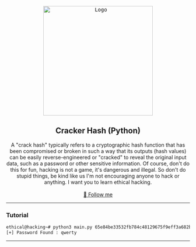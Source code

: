 <div align="center">
  <kbd>
  <a href="https://github.com/RetrO-M">
    <img src="https://samory.sistemasresponsivos.com.br/wp-content/uploads/2021/06/github.jpg" alt="Logo" width="300" height="300">
  </a>
  </kbd>

  <h2 align="center">Cracker Hash (Python)</h2>

  <p align="center">
    
A "crack hash" typically refers to a cryptographic hash function that has been compromised or broken in such a way that its outputs (hash values) can be easily reverse-engineered or "cracked" to reveal the original input data, such as a password or other sensitive information.
    Of course, don't do this for fun, hacking is not a game, it's dangerous and illegal. So don't do stupid things, be kind like us
    I'm not encouraging anyone to hack or anything. I want you to learn ethical hacking.
    <br />
    <br />
    <a href="https://github.com/RetrO-M/">📜 Follow me</a>
  </p>
</div>

---------------------------------------

### Tutorial

```bash
ethical@hacking~# python3 main.py 65e84be33532fb784c48129675f9eff3a682b27168c0ea744b2cf58ee02337c5 rockyou.txt --hash-type sha256
[+] Password Found : qwerty
```

---------------------------------------
